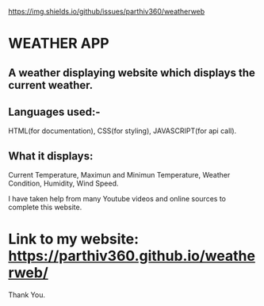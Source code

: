 https://img.shields.io/github/issues/parthiv360/weatherweb

# WEATHER APP

## A weather displaying website which displays the current weather.

## Languages used:-
 HTML(for documentation),
 CSS(for styling),
 JAVASCRIPT(for api call).
 
## What it displays:
  Current Temperature,
  Maximun and Minimun Temperature,
  Weather Condition,
  Humidity,
  Wind Speed.
  
I have taken help from many Youtube videos and online sources to complete this website.


# Link to my website: https://parthiv360.github.io/weatherweb/

Thank You.
